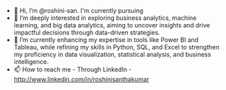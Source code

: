 - 👋 Hi, I’m @roshini-san. I'm currently pursuing 
- 👀  I’m deeply interested in exploring business analytics, machine learning, and big data analytics, aiming to uncover insights and drive impactful decisions through data-driven strategies.
- 🌱 I’m currently enhancing my expertise in tools like Power BI and Tableau, while refining my skills in Python, SQL, and Excel to strengthen my proficiency in data visualization, statistical analysis, and business intelligence.
- 📫 How to reach me - Through LinkedIn - http://www.linkedin.com/in/roshinisanthakumar

<!---
roshini-san/roshini-san is a ✨ special ✨ repository because its `README.md` (this file) appears on your GitHub profile.
You can click the Preview link to take a look at your changes.
--->
